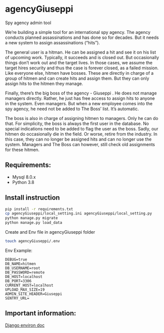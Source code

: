 # agencyGiuseppi
Spy agency admin tool

We’re building a simple tool for an international spy agency. The agency conducts
planned assassinations and has done so for decades. But it needs a new system
to assign assassinations (“hits”).

The general user is a hitman. He can be assigned a hit and see it on his list of
upcoming work. Typically, it succeeds and is closed out. But occasionally things
don’t work out and the target lives. In those cases, we assume the target hires
security and thus the case is forever closed, as a failed mission.
Like everyone else, hitmen have bosses. These are directly in charge of a group
of hitmen and can create hits and assign them. But they can only assign hits
to the hitmen they manage.

Finally, there’s the big boss of the agency - Giuseppi . He does not manage managers directly.
Rather, he just has free access to assign hits to anyone in the system. Even managers.
But when a new employee comes into the spy agency, he need not be added to The Boss’
list. It’s automatic.

The boss is also in charge of assigning hitmen to managers. Only he can do that.
For simplicity, the boss is always the first user in the database. No special
indications need to be added to flag the user as the boss.
Sadly, our hitmen do occasionally die in the field. Or worse, retire from the industry.
In this case, they can no longer be assigned hits and can no longer use the system.
Managers and The Boss can however, still check old assignments for these hitmen.

## Requirements:
* Mysql 8.0.x
* Python 3.8

## Install instruction
```bash
pip install -r requirements.txt
cp agencyGiuseppi/local_setting.ini agencyGiuseppi/local_setting.py
python manage.py migrate
python manage.py load_data 
```
Create and Env file in agencyGiuseppi folder
```bash
touch agencyGiuseppi/.env
```

Env Example:
```
DEBUG=true
DB_NAME=hitmen
DB_USERNAME=root
DB_PASSWORD=remote
DB_HOST=localhost
DB_PORT=3306
CURRENT_HOST=localhost
UPLOAD_MAX_SIZE=19
ADMIN_SITE_HEADER=Giuseppi
SENTRY_URL=
```

## Important information:
[Django environ doc](https://django-environ.readthedocs.io/en/latest/#tips)
